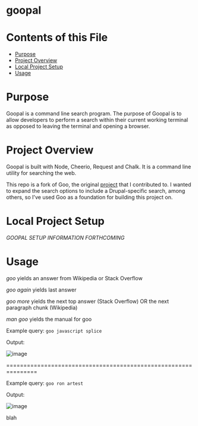 # goopal

# Contents of this File

* [Purpose](#purpose)
* [Project Overview](#project-overview)
* [Local Project Setup](#local-project-setup)
* [Usage](#usage)

# Purpose

Goopal is a command line search program. The purpose of Goopal is to allow developers to perform a search within their current working terminal as opposed to leaving the terminal and opening a browser.

# Project Overview

Goopal is built with Node, Cheerio, Request and Chalk. It is a command line utility for searching the web.

This repo is a fork of Goo, the original [project](https://github.com/alexanderbanks/goo) that I contributed to. I wanted to expand the search options to include a Drupal-specific search, among others, so I've used Goo as a foundation for building this project on.

# Local Project Setup

_GOOPAL SETUP INFORMATION FORTHCOMING_

# Usage

_goo <query>_ yields an answer from Wikipedia or Stack Overflow

_goo again_ yields last answer

_goo more_ yields the next top answer (Stack Overflow) OR the next paragraph chunk (Wikipedia)

_man goo_ yields the manual for goo

Example query: `goo javascript splice`

Output:

![image](http://i.imgur.com/2S41NHz.png)

===============================================================

Example query: `goo ron artest`

Output:

![image](http://i.imgur.com/nmS3yss.png)

blah
